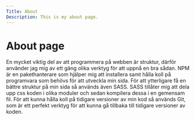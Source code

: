 ```yaml
---
Title: About
Description: This is my about page.
---
```


About page
==========================

En mycket viktig del av att programmera på webben är struktur, därför använder jag mig av ett gäng olika verktyg för att uppnå en bra sådan. NPM är en pakethanterare som hjälper mig att installera samt hålla koll på programvara som behövs för att utveckla min sida. För att ytterligare få en bättre struktur på min sida så används även SASS. SASS tillåter mig att dela upp css koden i olika moduler och sedan kompilera dessa i en gemensam fil. För att kunna hålla koll på tidigare versioner av min kod så används Git, som är ett perfekt verktyg för att kunna gå tillbaka till tidigare versioner av koden.